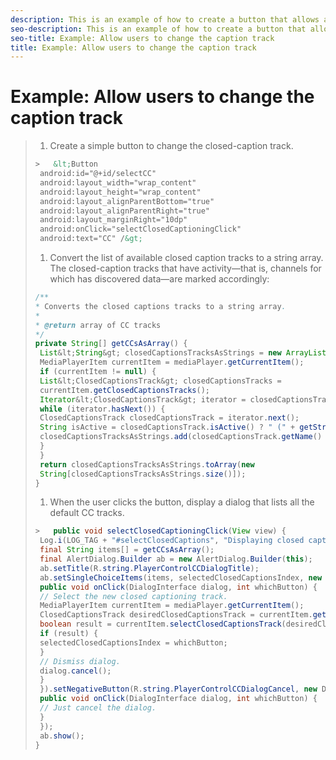 ```yaml
---
description: This is an example of how to create a button that allows a user to select a closed-caption track.
seo-description: This is an example of how to create a button that allows a user to select a closed-caption track.
seo-title: Example: Allow users to change the caption track
title: Example: Allow users to change the caption track
---
```


# Example: Allow users to change the caption track

>1. Create a simple button to change the closed-caption track.
>   ```xml
>   >   &lt;Button 
>    android:id="@+id/selectCC" 
>    android:layout_width="wrap_content" 
>    android:layout_height="wrap_content" 
>    android:layout_alignParentBottom="true" 
>    android:layout_alignParentRight="true" 
>    android:layout_marginRight="10dp" 
>    android:onClick="selectClosedCaptioningClick" 
>    android:text="CC" /&gt; 
>   
>   ```
>   
>   
>1. Convert the list of available closed caption tracks to a string array. The closed-caption tracks that have activity—that is, channels for which  has discovered data—are marked accordingly:
>   ```java
>   /** 
>   * Converts the closed captions tracks to a string array. 
>   * 
>   * @return array of CC tracks 
>   */ 
>   private String[] getCCsAsArray() { 
>    List&lt;String&gt; closedCaptionsTracksAsStrings = new ArrayList&lt;String&gt;(); 
>    MediaPlayerItem currentItem = mediaPlayer.getCurrentItem(); 
>    if (currentItem != null) { 
>    List&lt;ClosedCaptionsTrack&gt; closedCaptionsTracks = 
>    currentItem.getClosedCaptionsTracks(); 
>    Iterator&lt;ClosedCaptionsTrack&gt; iterator = closedCaptionsTracks.iterator(); 
>    while (iterator.hasNext()) { 
>    ClosedCaptionsTrack closedCaptionsTrack = iterator.next(); 
>    String isActive = closedCaptionsTrack.isActive() ? " (" + getString(R.string.active)+ ")" : ""; 
>    closedCaptionsTracksAsStrings.add(closedCaptionsTrack.getName() + isActive); 
>    } 
>    } 
>    return closedCaptionsTracksAsStrings.toArray(new 
>    String[closedCaptionsTracksAsStrings.size()]); 
>   } 
>   
>   ```
>   
>   
>1. When the user clicks the button, display a dialog that lists all the default CC tracks.
>   ```java
>   >   public void selectClosedCaptioningClick(View view) { 
>    Log.i(LOG_TAG + "#selectClosedCaptions", "Displaying closed captions chooser dialog."); 
>    final String items[] = getCCsAsArray(); 
>    final AlertDialog.Builder ab = new AlertDialog.Builder(this); 
>    ab.setTitle(R.string.PlayerControlCCDialogTitle); 
>    ab.setSingleChoiceItems(items, selectedClosedCaptionsIndex, new DialogInterface.OnClickListener() { 
>    public void onClick(DialogInterface dialog, int whichButton) { 
>    // Select the new closed captioning track. 
>    MediaPlayerItem currentItem = mediaPlayer.getCurrentItem(); 
>    ClosedCaptionsTrack desiredClosedCaptionsTrack = currentItem.getClosedCaptionsTracks().get(whichButton); 
>    boolean result = currentItem.selectClosedCaptionsTrack(desiredClosedCaptionsTrack); 
>    if (result) { 
>    selectedClosedCaptionsIndex = whichButton; 
>    } 
>    // Dismiss dialog. 
>    dialog.cancel(); 
>    } 
>    }).setNegativeButton(R.string.PlayerControlCCDialogCancel, new DialogInterface.OnClickListener() { 
>    public void onClick(DialogInterface dialog, int whichButton) { 
>    // Just cancel the dialog. 
>    } 
>    }); 
>    ab.show(); 
>   } 
>   
>   ```
>   
>   
>   
